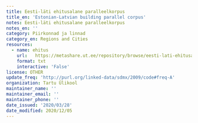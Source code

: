 ```yaml
---
title: Eesti-läti ehitusalane paralleelkorpus
title_en: 'Estonian-Latvian building parallel corpus'
notes: Eesti-läti ehitusalane paralleelkorpus
notes_en: ''
category: Piirkonnad ja linnad
category_en: Regions and Cities
resources:
  - name: ehitus
    url:   https://metashare.ut.ee/repository/browse/eesti-lati-ehitusalane-paralleelkorpus/fc09498858eb11e2a6e4005056b400248d8ea9f4242c4771b34cc6f65b97cc78/
    format: txt
    interactive: 'False'
license: OTHER
update_freq: 'http://purl.org/linked-data/sdmx/2009/code#freq-A'
organization: Tartu Ülikool
maintainer_name: ''
maintainer_email: ''
maintainer_phone: ''
date_issued: '2020/03/28'
date_modified: 2020/12/05
---
```


